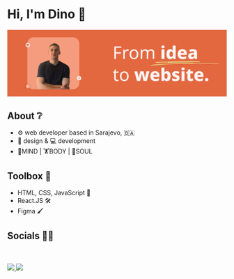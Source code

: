 <h1>Hi, I'm Dino 🦕</h1>

<img src="https://raw.githubusercontent.com/gazibarad/gazibarad/main/Banner.png"/>

<h2>About ❔</h2>

- ⚙️ web developer based in Sarajevo, :bosnia_herzegovina:
- 🎨 design  & 💻 development 
- 🧠MIND | 🏋️BODY | 🧞SOUL

<h2>Toolbox 🧰</h2>

- HTML, CSS, JavaScript 🔨
- React.JS 🛠️
- Figma 🖌️

<h2>Socials 🙋‍♂️</h2>




<br>
<br>


<a href="https://github.com/gazibarad">
  <img height="180em" src="https://github-readme-stats.vercel.app/api?username=gazibarad&theme=buefy&show_icons=true" />
  <img height="180em" src="https://github-readme-stats.vercel.app/api/top-langs/?username=gazibarad&theme=buefy&layout=compact" />
</a>

